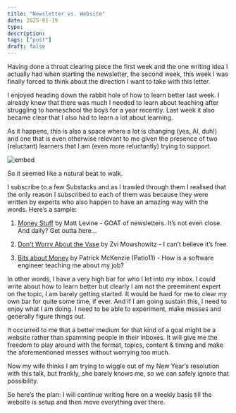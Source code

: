 ```yaml
---
title: "Newsletter vs. Website"
date: 2025-01-19
type: 
description: 
tags: ["post"]
draft: false
---
```


Having done a throat clearing piece the first week and the one writing idea I actually had when starting the newsletter, the second week, this week I was finally forced to think about the direction I want to take with this letter.

I enjoyed heading down the rabbit hole of how to learn better last week. I already knew that there was much I needed to learn about teaching after struggling to homeschool the boys for a year recently. Last week it also became clear that I also had to learn a lot about learning.

As it happens, this is also a space where a lot is changing (yes, AI, duh!) and one that is even otherwise relevant to me given the presence of two (reluctant) learners that I am (even more reluctantly) trying to support.

![embed](https://x.com/emollick/status/1879633485004165375)

So it seemed like a natural beat to walk.

I subscribe to a few Substacks and as I trawled through them I realised that the only reason I subscribed to each of them was because they were written by experts who also happen to have an amazing way with the words. Here’s a sample:

1. [Money Stuff](https://www.bloomberg.com/opinion/authors/ARbTQlRLRjE/matthew-s-levine?cmpid=BBD011525_MONEYSTUFF) by Matt Levine - GOAT of newsletters. It’s not even close. And daily? Get outta here…

2. [Don't Worry About the Vase](https://thezvi.substack.com/) by Zvi Mowshowitz - I can’t believe it’s free.

3. [Bits about Money](https://www.bitsaboutmoney.com/) by Patrick McKenzie (Patio11) - How is a software engineer teaching me about my job?

In other words, I have a very high bar for who I let into my inbox. I could write about how to learn better but clearly I am not the preeminent expert on the topic, I am barely getting started. It would be hard for me to clear my own bar for quite some time, if ever. And if I am going sustain this, I need to enjoy what I am doing. I need to be able to experiment, make messes and generally figure things out.

It occurred to me that a better medium for that kind of a goal might be a website rather than spamming people in their inboxes. It will give me the freedom to play around with the format, topics, content & timing and make the aforementioned messes without worrying too much.

Now my wife thinks I am trying to wiggle out of my New Year’s resolution with this talk, but frankly, she barely knows me, so we can safely ignore that possibility.

So here’s the plan: I will continue writing here on a weekly basis till the website is setup and then move everything over there.